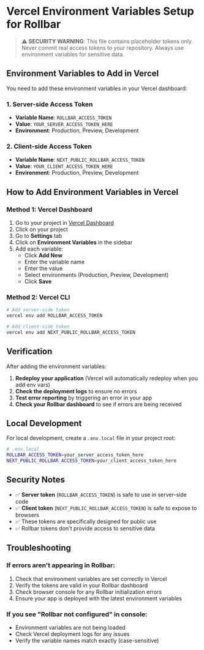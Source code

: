 # Vercel Environment Variables Setup for Rollbar

> ⚠️ **SECURITY WARNING**: This file contains placeholder tokens only. Never commit real access tokens to your repository. Always use environment variables for sensitive data.

## Environment Variables to Add in Vercel

You need to add these environment variables in your Vercel dashboard:

### 1. Server-side Access Token
- **Variable Name**: `ROLLBAR_ACCESS_TOKEN`
- **Value**: `YOUR_SERVER_ACCESS_TOKEN_HERE`
- **Environment**: Production, Preview, Development

### 2. Client-side Access Token
- **Variable Name**: `NEXT_PUBLIC_ROLLBAR_ACCESS_TOKEN`
- **Value**: `YOUR_CLIENT_ACCESS_TOKEN_HERE`
- **Environment**: Production, Preview, Development

## How to Add Environment Variables in Vercel

### Method 1: Vercel Dashboard
1. Go to your project in [Vercel Dashboard](https://vercel.com/dashboard)
2. Click on your project
3. Go to **Settings** tab
4. Click on **Environment Variables** in the sidebar
5. Add each variable:
   - Click **Add New**
   - Enter the variable name
   - Enter the value
   - Select environments (Production, Preview, Development)
   - Click **Save**

### Method 2: Vercel CLI
```bash
# Add server-side token
vercel env add ROLLBAR_ACCESS_TOKEN

# Add client-side token
vercel env add NEXT_PUBLIC_ROLLBAR_ACCESS_TOKEN
```

## Verification

After adding the environment variables:

1. **Redeploy your application** (Vercel will automatically redeploy when you add env vars)
2. **Check the deployment logs** to ensure no errors
3. **Test error reporting** by triggering an error in your app
4. **Check your Rollbar dashboard** to see if errors are being received

## Local Development

For local development, create a `.env.local` file in your project root:

```bash
# .env.local
ROLLBAR_ACCESS_TOKEN=your_server_access_token_here
NEXT_PUBLIC_ROLLBAR_ACCESS_TOKEN=your_client_access_token_here
```

## Security Notes

- ✅ **Server token** (`ROLLBAR_ACCESS_TOKEN`) is safe to use in server-side code
- ✅ **Client token** (`NEXT_PUBLIC_ROLLBAR_ACCESS_TOKEN`) is safe to expose to browsers
- ✅ These tokens are specifically designed for public use
- ✅ Rollbar tokens don't provide access to sensitive data

## Troubleshooting

### If errors aren't appearing in Rollbar:
1. Check that environment variables are set correctly in Vercel
2. Verify the tokens are valid in your Rollbar dashboard
3. Check browser console for any Rollbar initialization errors
4. Ensure your app is deployed with the latest environment variables

### If you see "Rollbar not configured" in console:
- Environment variables are not being loaded
- Check Vercel deployment logs for any issues
- Verify the variable names match exactly (case-sensitive)
